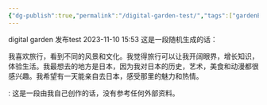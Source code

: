 ```yaml
---
{"dg-publish":true,"permalink":"/digital-garden-test/","tags":["gardenEntry"]}
---
```




digital garden 发布test
2023-11-10 15:53
这是一段随机生成的话：

我喜欢旅行，看到不同的风景和文化。我觉得旅行可以让我开阔眼界，增长知识，体验生活。我最想去的地方是日本，因为我对日本的历史，艺术，美食和动漫都很感兴趣。我希望有一天能亲自去日本，感受那里的魅力和热情。

: 这是一段由我自己创作的话，没有参考任何外部资料。
